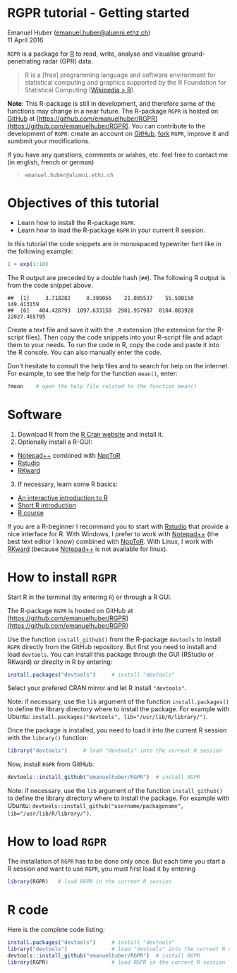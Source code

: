 # RGPR tutorial - Getting started
Emanuel Huber (emanuel.huber@alumni.ethz.ch)  
11 April 2016  



`RGPR` is a package for [R](https://cran.r-project.org/) to read, write, analyse and visualise ground-penetrating radar (GPR) data.

> R is a [free] programming language and software environment for statistical computing and graphics supported by the R Foundation for Statistical Computing ([Wikipedia > R](https://en.wikipedia.org/wiki/R_%28programming_language%29)).

**Note**: This R-package is still in development, and therefore some of the functions may change in a near future. The R-package `RGPR` is hosted on [GitHub](https://github.com/) at [https://github.com/emanuelhuber/RGPR](https://github.com/emanuelhuber/RGPR). You can contribute to the development of `RGPR`: create an account on [GitHub](https://github.com/), [fork](https://guides.github.com/activities/forking/) `RGPR`, improve it and sumbmit your modifications.

If you have any questions, comments or wishes, etc. feel free to contact me (in english, french or german)

> `emanuel.huber@alumni.ethz.ch`

# Objectives of this tutorial

* Learn how to install the R-package `RGPR`.
* Learn how to load the R-package `RGPR` in your current R session.

In this tutorial the code snippets are in monospaced typewriter font like in the following example:

```r
1 + exp(1:10)
```

The R output are preceded by a double hash (`##`). The following R output is from the code snippet above.

```
##  [1]     3.718282     8.389056    21.085537    55.598150   149.413159
##  [6]   404.428793  1097.633158  2981.957987  8104.083928 22027.465795
```

Create a text file and save it with the `.R` extension (the extension for the R-script files). Then copy the code snippets into your R-script file and adapt them to your needs. To run the code in R, copy the code and paste it into the R console. You can also manually enter the code.

Don't hesitate to consult the help files and to search for help on the internet. For example, to see the help for the function `mean()`, enter:


```r
?mean    # open the help file related to the function mean()
```

# Software
1. Download R from the [R Cran website](http://cran.r-project.org) and install it.
2. Optionally install a R-GUI:
  * [Notepad++](https://notepad-plus-plus.org/) combined with [NppToR](https://sourceforge.net/projects/npptor/)
  * [Rstudio](https://www.rstudio.com/)
  * [RKward](https://rkward.kde.org/)
3. If necessary, learn some R basics:
  * [An interactive introduction to R](http://tryr.codeschool.com)
  * [Short R introduction](http://cran.r-project.org/doc/contrib/Torfs+Brauer-Short-R-Intro.pdf) 
  * [R course](http://www.rochester.edu/college/psc/thestarlab/help/rcourse/R-Course.pdf)
  
If you are a R-beginner I recommand you to start with [Rstudio](https://www.rstudio.com/) that provide a nice interface for R. With Windows, I prefer to work with [Notepad++](https://notepad-plus-plus.org/) (the best text editor I know) combined with [NppToR](https://sourceforge.net/projects/npptor/). With Linux, I work with [RKward](https://rkward.kde.org/) (because [Notepad++](https://notepad-plus-plus.org/) is not available for linux).
  
# How to install `RGPR`
Start R in the terminal (by entering `R`) or through a R GUI.

The R-package `RGPR` is hosted on GitHub at [https://github.com/emanuelhuber/RGPR](https://github.com/emanuelhuber/RGPR)

Use the function `install_github()` from the R-package `devtools` to install `RGPR` directly from the GitHub repository. But first you need to install and load `devtools`. You can install this package through the GUI (RStudio or RKward) or direclty in R by entering:


```r
install.packages("devtools")     # install "devtools"
```

Select your prefered CRAN mirror and let R install `"devtools"`.

Note: if necessary, use the `lib` argument of the function `install.packages()` to define the library directory where to install the package. 
For example with Ubuntu: `install.packages("devtools", lib="/usr/lib/R/library/")`.

Once the package is installed, you need to load it into the current R session with the `library()` function:


```r
library("devtools")     # load "devtools" into the current R session
```

Now, install `RGPR` from GitHub:

```r
devtools::install_github("emanuelhuber/RGPR")  # install RGPR
```
Note: if necessary, use the `lib` argument of the function `install_github()` to define the library directory where to install the package. 
For example with Ubuntu: `devtools::install_github("username/packagename", lib="/usr/lib/R/library/")`.

# How to load `RGPR`
The installation of `RGPR` has to be done only once. But each time you start a R session and want to use `RGPR`, you must first load it by entering


```r
library(RGPR)   # load RGPR in the current R session
```

# R code

Here is the complete code listing:

```r
install.packages("devtools")     # install "devtools"
library("devtools")              # load "devtools" into the current R session
devtools::install_github("emanuelhuber/RGPR")  # install RGPR
library(RGPR)                    # load RGPR in the current R session
```
<!---
# Suggested file organisation
```
/name_of_survey   (put your R-script)
    /maps         (maps, sketches of the GPR survey)
    /processing   (the processed files)
    /rawGPR       (the raw data, never modify these files)
    /topo         (topographic data)
        /GPS            (GPS data, converted in shapefiles)
        /totalStation   (topographic data measured with a total station)
        /elevationGPR   (if available, 1 file for each GPR file containing
                         the x,y,z coordinates of every traces)
```
-->
